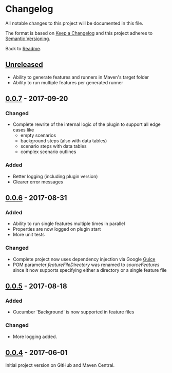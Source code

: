 # Changelog
All notable changes to this project will be documented in this file.

The format is based on [Keep a Changelog](http://keepachangelog.com/en/1.0.0/)
and this project adheres to [Semantic Versioning](http://semver.org/spec/v2.0.0.html).

Back to [Readme](README.md).

## [Unreleased]
- Ability to generate features and runners in Maven's target folder
- Ability to run multiple features per generated runner

## [0.0.7] - 2017-09-20

### Changed
* Complete rewrite of the internal logic of the plugin to support all edge cases like
  * empty scenarios
  * background steps (also with data tables)
  * scenario steps with data tables
  * complex scenario outlines

### Added
- Better logging (including plugin version)
- Clearer error messages

## [0.0.6] - 2017-08-31

### Added
- Ability to run single features multiple times in parallel
- Properties are now logged on plugin start
- More unit tests

### Changed
- Complete project now uses dependency injection via Google [Guice](https://github.com/google/guice)
- POM parameter _featureFileDirectory_ was renamed to _sourceFeatures_ since it now supports specifying either a directory or a single feature file

## [0.0.5] - 2017-08-18

### Added
- Cucumber 'Background' is now supported in feature files

### Changed
- More logging added.

## [0.0.4] - 2017-06-01

Initial project version on GitHub and Maven Central.

[Unreleased]: https://github.com/trivago/cucable-plugin/compare/0.0.7...HEAD
[0.0.7]: https://github.com/trivago/cucable-plugin/compare/0.0.6...0.0.7
[0.0.6]: https://github.com/trivago/cucable-plugin/compare/0.0.5...0.0.6
[0.0.5]: https://github.com/trivago/cucable-plugin/compare/v0.0.4...0.0.5
[0.0.4]: https://github.com/trivago/cucable-plugin/tree/v0.0.4